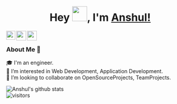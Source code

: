 ##  <h1 align="center"> Hey <img src="https://github.com/TheDudeThatCode/TheDudeThatCode/blob/master/Assets/Hi.gif" width="40px">, I'm [Anshul!](https://anshulmalviya1.github.io) </h1>

<a href="https://www.linkedin.com/in/anshul-malviya-b21359201/">
  <img align="left" width="24px" src="https://cdn.jsdelivr.net/npm/simple-icons@v3/icons/linkedin.svg"  />
</a>
<a href="https://www.instagram.com/anshul_king_malviya/">
  <img align="left" width="26px" src="https://cdn.jsdelivr.net/npm/simple-icons@v3/icons/instagram.svg" />
</a>
<a href="mailto:anshulkingmalviya@gmail.com">
  <img align="left" width="26px" src="https://cdn.jsdelivr.net/npm/simple-icons@v3/icons/gmail.svg" />
</a>

<br />

### About Me 🚀
🎓 I'm an engineer. </br>
🌱 I’m interested in Web Development, Application Development. </br>
💞️ I’m looking to collaborate on OpenSourceProjects, TeamProjects. </br>


![Anshul's github stats](https://github-readme-stats.vercel.app/api?username=anshulmalviya1&show_icons=true&hide_border=true)
<br />
![visitors](https://visitor-badge.laobi.icu/badge?page_id=anshulmalviya1.anshulmalviya1)
